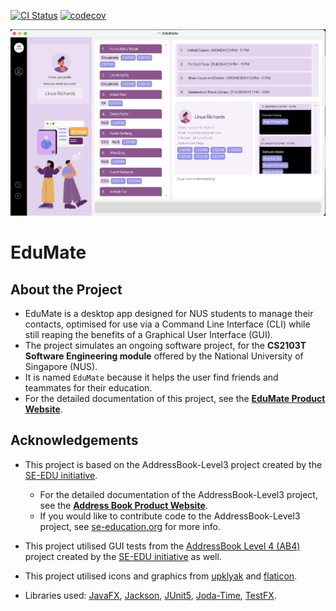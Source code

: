 [![CI Status](https://github.com/AY2223S2-CS2103T-W14-2/tp/workflows/Java%20CI/badge.svg)](https://github.com/AY2223S2-CS2103T-W14-2/tp/actions)
[![codecov](https://codecov.io/gh/AY2223S2-CS2103T-W14-2/tp/branch/master/graph/badge.svg?token=CWWQU0O304)](https://codecov.io/gh/AY2223S2-CS2103T-W14-2/tp)

![Ui](docs/images/Ui.png)

# EduMate

## About the Project
* EduMate is a desktop app designed for NUS students to manage their contacts, optimised for use via a Command Line Interface (CLI) while still reaping the benefits of a Graphical User Interface (GUI).
* The project simulates an ongoing software project, for the **CS2103T Software Engineering module** offered by the National University of Singapore (NUS).
* It is named `EduMate` because it helps the user find friends and teammates for their education.
* For the detailed documentation of this project, see the **[EduMate Product Website](https://ay2223s2-cs2103t-w14-2.github.io/tp/)**.


## Acknowledgements
* This project is based on the AddressBook-Level3 project created by the [SE-EDU initiative](https://se-education.org).
  * For the detailed documentation of the AddressBook-Level3 project, see the **[Address Book Product Website](https://se-education.org/addressbook-level3)**.
  * If you would like to contribute code to the AddressBook-Level3 project, see [se-education.org](https://se-education.org#https://se-education.org/#contributing) for more info.

* This project utilised GUI tests from the [AddressBook Level 4 (AB4)](https://github.com/se-edu/addressbook-level4) project created by the [SE-EDU initiative](https://se-education.org) as well. 
* This project utilised icons and graphics from [upklyak](https://www.freepik.com/free-vector/pensive-people-think-about-question-problem-vector-flat-set-curious-doubt-confused-puzzled-women-men-with-hand-head-chin-expression-people-making-decision-choice_23639641.htm) and [flaticon](https://www.flaticon.com).

* Libraries used: [JavaFX](https://openjfx.io/), [Jackson](https://github.com/FasterXML/jackson), [JUnit5](https://github.com/junit-team/junit5), [Joda-Time](https://www.joda.org/joda-time/index.html), [TestFX](https://github.com/TestFX/TestFX).
